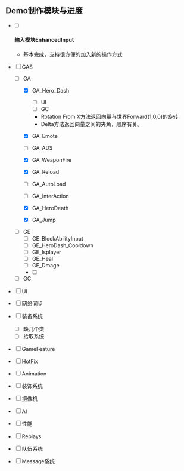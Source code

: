 ## Demo制作模块与进度

- [ ] #### 输入模块EnhancedInput

  - 基本完成，支持很方便的加入新的操作方式

- [ ] GAS

  - [ ] GA
    - [x] GA_Hero_Dash
    
      - [ ] UI
      - [ ] GC
    
      - Rotation From X方法返回向量与世界Forward(1,0,0)的旋转
      - Delta方法返回向量之间的夹角，顺序有关。
    
    - [x] GA_Emote
    
    - [ ] GA_ADS
    
    - [x] GA_WeaponFire
    
    - [x] GA_Reload
    
    - [ ] GA_AutoLoad
    
    - [ ] GA_InterAction
    
    - [x] GA_HeroDeath
    
    - [x] GA_Jump
    
  - [ ] GE
    - [ ] GE_BlockAbilityInput
    - [ ] GE_HeroDash_Cooldown
    - [ ] GE_Isplayer
    - [ ] GE_Heal
    - [ ] GE_Dmage
    - [ ] 
    
  - [ ] GC

- [ ] UI

- [ ] 网络同步

- [ ] 装备系统

  - [ ] 缺几个类
  - [ ] 拾取系统

- [ ] GameFeature

- [ ] HotFix

- [ ] Animation

- [ ] 装饰系统

- [ ] 摄像机

- [ ] AI

- [ ] 性能

- [ ] Replays

- [ ] 队伍系统

- [ ] Message系统

  